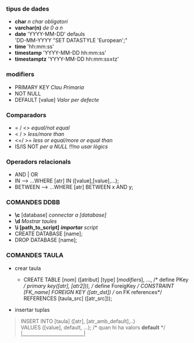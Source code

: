 ### tipus de dades
  * **char**	_n char obligatori_    
  * **varchar(n)** _de 0 a n_    
  * **date** 	'YYYY-MM-DD' defauls    
		'DD-MM-YYYY "SET DATASTYLE 'European';"  	
  * **time** 	'hh:mm:ss'	  	
  * **timestamp**  'YYYY-MM-DD hh:mm:ss'     
  * **timestamptz** 'YYYY-MM-DD hh:mm:ss±tz'    

### modifiers 
  * PRIMARY KEY	*Clau Primaria*    
  * NOT NULL	  
  * DEFAULT [value] *Valor per defecte*    

### Comparadors
  * = / <> _equal/not equal_   
  * < / >  _less/more than_   
  * <=/ >= _less or equal/more or equal than_   
  * IS/IS NOT _per a NULL !!!no usar lògics_   
### Operadors relacionals 
  * AND  |  OR    
  * IN --> ...WHERE [atr] IN ([value],[value],...);   
  * BETWEEN --> ...WHERE [atr] BETWEEN x AND y;   

### COMANDES DDBB

  * **\c** [database]	_connectar a [database]_    
  * **\d**                 	_Mostrar taules_    
  * **\i [path_to_script]**	_**importar** script_    
  * CREATE DATABASE [name];    
  * DROP DATABASE [name];   

### COMANDES TAULA 
* crear taula   
  * CREATE TABLE [nom] ([atribut] [type] [*modifiers*],
		    	...,
/* define PKey */	primary key([atr], [atr2])),
/* define ForeigKey */	CONSTRAINT [FK_name] FOREIGN KEY ([atr_dst]) 
/* on FK references*/	REFERENCES [taula_src] ([atr_src]));	

* insertar tuplas
> INSERT INTO [taula] ([atr], [atr_amb_default],..)   
> VALUES ([value], default, ...); /* quan hi ha valors **default** */
		    |__________________________|	


